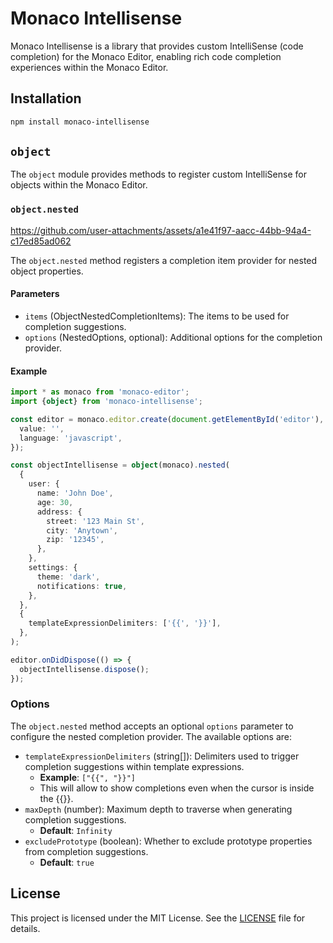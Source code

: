 # Monaco Intellisense

Monaco Intellisense is a library that provides custom IntelliSense (code completion) for the Monaco Editor, enabling rich code completion experiences within the Monaco Editor.

## Installation

```bash
npm install monaco-intellisense
```

## `object`

The `object` module provides methods to register custom IntelliSense for objects within the Monaco Editor.

### `object.nested`

https://github.com/user-attachments/assets/a1e41f97-aacc-44bb-94a4-c17ed85ad062

The `object.nested` method registers a completion item provider for nested object properties.

#### Parameters

- `items` (ObjectNestedCompletionItems): The items to be used for completion suggestions.
- `options` (NestedOptions, optional): Additional options for the completion provider.

#### Example

```typescript
import * as monaco from 'monaco-editor';
import {object} from 'monaco-intellisense';

const editor = monaco.editor.create(document.getElementById('editor'), {
  value: '',
  language: 'javascript',
});

const objectIntellisense = object(monaco).nested(
  {
    user: {
      name: 'John Doe',
      age: 30,
      address: {
        street: '123 Main St',
        city: 'Anytown',
        zip: '12345',
      },
    },
    settings: {
      theme: 'dark',
      notifications: true,
    },
  },
  {
    templateExpressionDelimiters: ['{{', '}}'],
  },
);

editor.onDidDispose(() => {
  objectIntellisense.dispose();
});
```

### Options

The `object.nested` method accepts an optional `options` parameter to configure the nested completion provider. The available options are:

- `templateExpressionDelimiters` (string[]): Delimiters used to trigger completion suggestions within template expressions.
  - **Example**: `["{{", "}}"]`
  - This will allow to show completions even when the cursor is inside the {{}}.
- `maxDepth` (number): Maximum depth to traverse when generating completion suggestions.
  - **Default**: `Infinity`
- `excludePrototype` (boolean): Whether to exclude prototype properties from completion suggestions.
  - **Default**: `true`

## License

This project is licensed under the MIT License. See the [LICENSE](https://github.com/arshad-yaseen/monaco-intellisence/blob/main/LICENSE) file for details.
